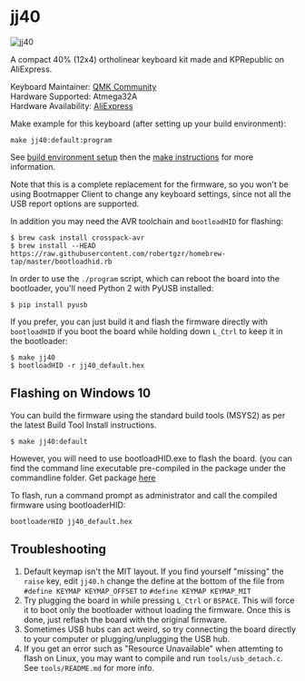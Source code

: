 # jj40

![jj40](https://ae01.alicdn.com/kf/HTB18bq6bOERMeJjSspiq6zZLFXar.jpg?size=359506&height=562&width=750&hash=663a22d0109e2416ec8f54a7658686da)

A compact 40% (12x4) ortholinear keyboard kit made and KPRepublic on AliExpress.

Keyboard Maintainer: [QMK Community](https://github.com/qmk)  
Hardware Supported: Atmega32A  
Hardware Availability: [AliExpress](https://www.aliexpress.com/store/product/jj40-Custom-Mechanical-Keyboard-40-PCB-programmed-40-planck-layouts-bface-firmware-gh40/3034003_32828781103.html)

Make example for this keyboard (after setting up your build environment):

    make jj40:default:program

See [build environment setup](https://docs.qmk.fm/build_environment_setup.html) then the [make instructions](https://docs.qmk.fm/make_instructions.html) for more information.

Note that this is a complete replacement for the firmware, so you won't be
using Bootmapper Client to change any keyboard settings, since not all the
USB report options are supported.

In addition you may need the AVR toolchain and `bootloadHID` for flashing:

```
$ brew cask install crosspack-avr
$ brew install --HEAD https://raw.githubusercontent.com/robertgzr/homebrew-tap/master/bootloadhid.rb
```

In order to use the `./program` script, which can reboot the board into
the bootloader, you'll need Python 2 with PyUSB installed:

```
$ pip install pyusb
```

If you prefer, you can just build it and flash the firmware directly with
`bootloadHID` if you boot the board while holding down `L_Ctrl` to keep it
in the bootloader:

```
$ make jj40
$ bootloadHID -r jj40_default.hex
```

## Flashing on Windows 10
You can build the firmware using the standard build tools (MSYS2) as per the latest Build Tool Install instructions. 

```
$ make jj40:default
```

However, you will need to use bootloadHID.exe to flash the board. (you can find the command line executable pre-compiled in the package under the commandline folder. Get package [here](https://www.obdev.at/products/vusb/bootloadhid.html)

To flash, run a command prompt as administrator and call the compiled firmware using bootloaderHID:

```
bootloaderHID jj40_default.hex
```

## Troubleshooting

1. Default keymap isn't the MIT layout. If you find yourself "missing" the `raise` key, edit `jj40.h` change the define at the bottom of the file from `#define KEYMAP KEYMAP_OFFSET`  to `#define KEYMAP KEYMAP_MIT`
2. Try plugging the board in while pressing `L_Ctrl` or `BSPACE`. This will force it
   to boot only the bootloader without loading the firmware. Once this is
   done, just reflash the board with the original firmware.
3. Sometimes USB hubs can act weird, so try connecting the board directly
   to your computer or plugging/unplugging the USB hub.
4. If you get an error such as "Resource Unavailable" when attemting to flash
   on Linux, you may want to compile and run `tools/usb_detach.c`. See `tools/README.md`
   for more info.
